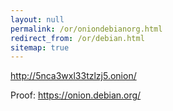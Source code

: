 ```yaml
---
layout: null
permalink: /or/oniondebianorg.html
redirect_from: /or/debian.html
sitemap: true
---
```


http://5nca3wxl33tzlzj5.onion/

Proof: https://onion.debian.org/
